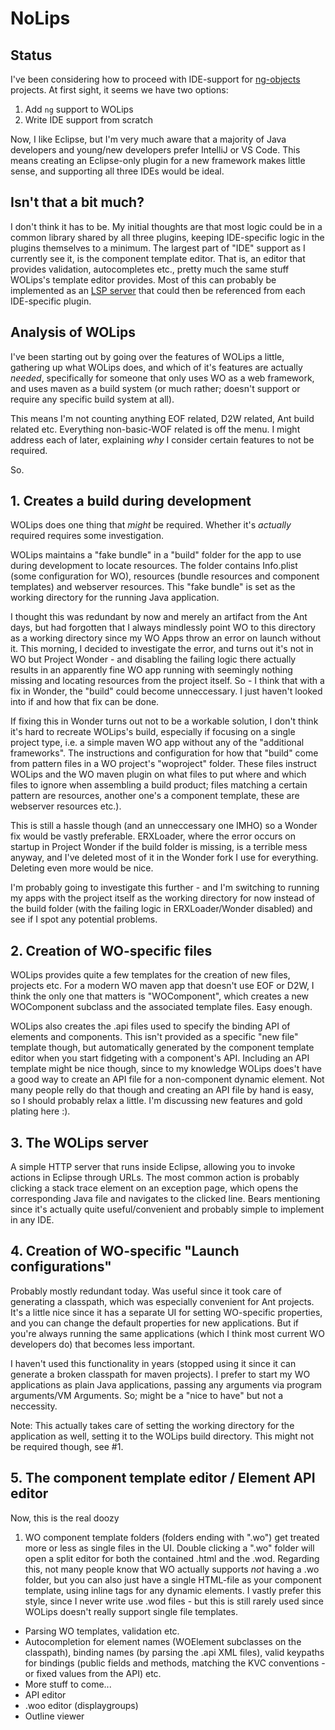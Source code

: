 # NoLips

## Status

I've been considering how to proceed with IDE-support for [ng-objects](https://www.fermentedshark.com/) projects. At first sight, it seems we have two options:

1. Add `ng` support to WOLips
2. Write IDE support from scratch

Now, I like Eclipse, but I'm very much aware that a majority of Java developers and young/new developers prefer IntelliJ or VS Code. This means creating an Eclipse-only plugin for a new framework makes little sense, and supporting all three IDEs would be ideal.

## Isn't that a bit much?

I don't think it has to be. My initial thoughts are that most logic could be in a common library shared by all three plugins, keeping IDE-specific logic in the plugins themselves to a minimum. The largest part of "IDE" support as I currently see it, is the component template editor. That is, an editor that provides validation, autocompletes etc., pretty much the same stuff WOLips's template editor provides. Most of this can probably be implemented as an [LSP server](https://en.wikipedia.org/wiki/Language_Server_Protocol) that could then be referenced from each IDE-specific plugin.


## Analysis of WOLips

I've been starting out by going over the features of WOLips a little, gathering up what WOLips does, and which of it's features are actually _needed_, specifically for someone that only uses WO as a web framework, and uses maven as a build system (or much rather; doesn't support or require any specific build system at all).

This means I'm not counting anything EOF related, D2W related, Ant build related etc. Everything non-basic-WOF related is off the menu. I might address each of later, explaining _why_ I consider certain features to not be required.

So.


## 1. Creates a build during development

WOLips does one thing that *might* be required. Whether it's *actually* required requires some investigation.

WOLips maintains a "fake bundle" in a "build" folder for the app to use during development to locate resources. The folder contains Info.plist (some configuration for WO), resources (bundle resources and component templates) and webserver resources. This "fake bundle" is set as the working directory for the running Java application.

I thought this was redundant by now and merely an artifact from the Ant days, but had forgotten that I always mindlessly point WO to this directory as a working directory since my WO Apps throw an error on launch without it. This morning, I decided to investigate the error, and turns out it's not in WO but Project Wonder - and disabling the failing logic there actually results in an apparently fine WO app running with seemingly nothing missing and locating resources from the project itself. So - I think that with a fix in Wonder, the "build" could become unneccessary. I just haven't looked into if and how that fix can be done.

If fixing this in Wonder turns out not to be a workable solution, I don't think it's hard to recreate WOLips's build, especially if focusing on a single project type, i.e. a simple maven WO app without any of the "additional frameworks". The instructions and configuration for how that "build" come from pattern files in a WO project's "woproject" folder. These files instruct WOLips and the WO maven plugin on what files to put where and which files to ignore when assembling a build product; files matching a certain pattern are resources, another one's a component template, these are webserver resources etc.).

This is still a hassle though (and an unneccessary one IMHO) so a Wonder fix would be vastly preferable. ERXLoader, where the error occurs on startup in Project Wonder if the build folder is missing, is a terrible mess anyway, and I've deleted most of it in the Wonder fork I use for everything. Deleting even more would be nice.

I'm probably going to investigate this further - and I'm switching to running my apps with the project itself as the working directory for now instead of the build folder (with the failing logic in ERXLoader/Wonder disabled) and see if I spot any potential problems.


## 2. Creation of WO-specific files

WOLips provides quite a few templates for the creation of new files, projects etc. For a modern WO maven app that doesn't use EOF or D2W, I think the only one that matters is "WOComponent", which creates a new WOComponent subclass and the associated template files. Easy enough.

WOLips also creates the .api files used to specify the binding API of elements and components. This isn't provided as a specific "new file" template though, but automatically generated by the component template editor when you start fidgeting with a component's API. Including an API template might be nice though, since to my knowledge WOLips does't have a good way to create an API file for a non-component dynamic element. Not many people relly do that though and creating an API file by hand is easy, so I  should probably relax a little. I'm discussing new features and gold plating here :).


## 3. The WOLips server

A simple HTTP server that runs inside Eclipse, allowing you to invoke actions in Eclipse through URLs. The most common action is probably clicking a stack trace element on an exception page, which opens the corresponding Java file and navigates to the clicked line. Bears mentioning since it's actually quite useful/convenient and probably simple to implement in any IDE.


## 4. Creation of WO-specific "Launch configurations"

Probably mostly redundant today. Was useful since it took care of generating a classpath, which was especially convenient for Ant projects. It's a little nice since it has a separate UI for setting WO-specific properties, and you can change the default properties for new applications. But if you're always running the same applications (which I think most current WO developers do) that becomes less important.

I haven't used this functionality in years (stopped using it since it can generate a broken classpath for maven projects). I prefer to start my WO applications as plain Java applications, passing any arguments via program arguments/VM Arguments. So; might be a "nice to have" but not a neccessity.

Note: This actually takes care of setting the working directory for the application as well, setting it to the WOLips build directory. This might not be required though, see #1.


## 5. The component template editor / Element API editor

Now, this is the real doozy

1. WO component template folders (folders ending with ".wo") get treated more or less as single files in the UI. Double clicking a ".wo" folder will open a split editor for both the contained .html and the .wod. Regarding this, not many people know that WO actually supports _not_ having a .wo folder, but you can also just have a single HTML-file as your component template, using inline tags for any dynamic elements. I vastly prefer this style, since I never write use .wod files - but this is still rarely used since WOLips doesn't really support single file templates.

* Parsing WO templates, validation etc.
* Autocompletion for element names (WOElement subclasses on the classpath), binding names (by parsing the .api XML files), valid keypaths for bindings (public fields and methods, matching the KVC conventions - or fixed values from the API) etc.
* More stuff to come...
* API editor
* .woo editor (displaygroups)
* Outline viewer